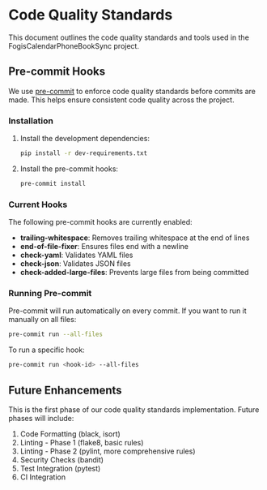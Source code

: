 # Code Quality Standards

This document outlines the code quality standards and tools used in the FogisCalendarPhoneBookSync project.

## Pre-commit Hooks

We use [pre-commit](https://pre-commit.com/) to enforce code quality standards before commits are made. This helps ensure consistent code quality across the project.

### Installation

1. Install the development dependencies:
   ```bash
   pip install -r dev-requirements.txt
   ```

2. Install the pre-commit hooks:
   ```bash
   pre-commit install
   ```

### Current Hooks

The following pre-commit hooks are currently enabled:

- **trailing-whitespace**: Removes trailing whitespace at the end of lines
- **end-of-file-fixer**: Ensures files end with a newline
- **check-yaml**: Validates YAML files
- **check-json**: Validates JSON files
- **check-added-large-files**: Prevents large files from being committed

### Running Pre-commit

Pre-commit will run automatically on every commit. If you want to run it manually on all files:

```bash
pre-commit run --all-files
```

To run a specific hook:

```bash
pre-commit run <hook-id> --all-files
```

## Future Enhancements

This is the first phase of our code quality standards implementation. Future phases will include:

1. Code Formatting (black, isort)
2. Linting - Phase 1 (flake8, basic rules)
3. Linting - Phase 2 (pylint, more comprehensive rules)
4. Security Checks (bandit)
5. Test Integration (pytest)
6. CI Integration
